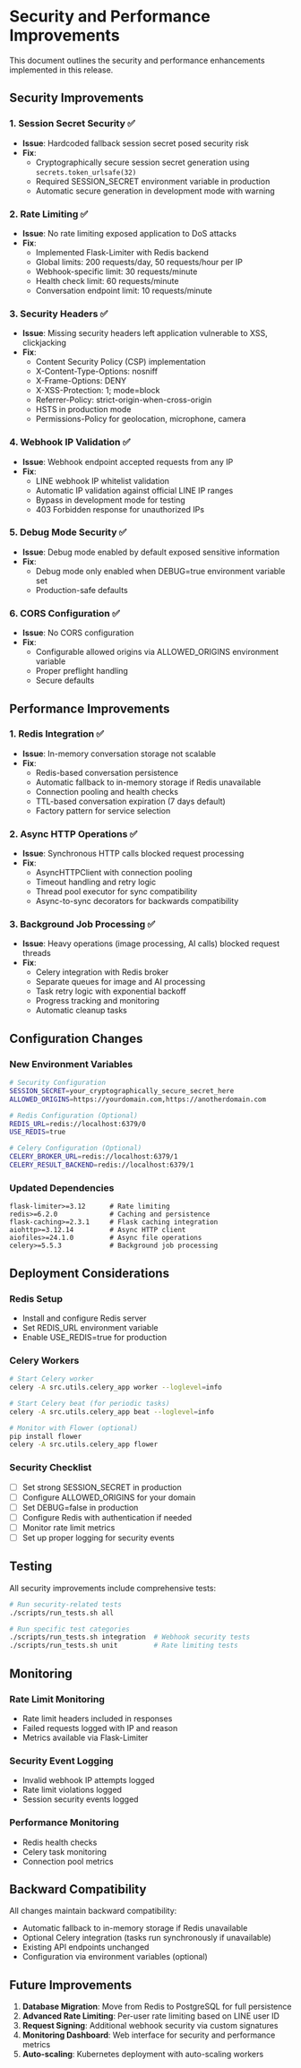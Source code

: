 # Security and Performance Improvements

This document outlines the security and performance enhancements implemented in this release.

## Security Improvements

### 1. Session Secret Security ✅
- **Issue**: Hardcoded fallback session secret posed security risk
- **Fix**: 
  - Cryptographically secure session secret generation using `secrets.token_urlsafe(32)`
  - Required SESSION_SECRET environment variable in production
  - Automatic secure generation in development mode with warning

### 2. Rate Limiting ✅
- **Issue**: No rate limiting exposed application to DoS attacks
- **Fix**: 
  - Implemented Flask-Limiter with Redis backend
  - Global limits: 200 requests/day, 50 requests/hour per IP
  - Webhook-specific limit: 30 requests/minute
  - Health check limit: 60 requests/minute
  - Conversation endpoint limit: 10 requests/minute

### 3. Security Headers ✅
- **Issue**: Missing security headers left application vulnerable to XSS, clickjacking
- **Fix**:
  - Content Security Policy (CSP) implementation
  - X-Content-Type-Options: nosniff
  - X-Frame-Options: DENY
  - X-XSS-Protection: 1; mode=block
  - Referrer-Policy: strict-origin-when-cross-origin
  - HSTS in production mode
  - Permissions-Policy for geolocation, microphone, camera

### 4. Webhook IP Validation ✅
- **Issue**: Webhook endpoint accepted requests from any IP
- **Fix**:
  - LINE webhook IP whitelist validation
  - Automatic IP validation against official LINE IP ranges
  - Bypass in development mode for testing
  - 403 Forbidden response for unauthorized IPs

### 5. Debug Mode Security ✅
- **Issue**: Debug mode enabled by default exposed sensitive information
- **Fix**:
  - Debug mode only enabled when DEBUG=true environment variable set
  - Production-safe defaults

### 6. CORS Configuration ✅
- **Issue**: No CORS configuration
- **Fix**:
  - Configurable allowed origins via ALLOWED_ORIGINS environment variable
  - Proper preflight handling
  - Secure defaults

## Performance Improvements

### 1. Redis Integration ✅
- **Issue**: In-memory conversation storage not scalable
- **Fix**:
  - Redis-based conversation persistence
  - Automatic fallback to in-memory storage if Redis unavailable
  - Connection pooling and health checks
  - TTL-based conversation expiration (7 days default)
  - Factory pattern for service selection

### 2. Async HTTP Operations ✅
- **Issue**: Synchronous HTTP calls blocked request processing
- **Fix**:
  - AsyncHTTPClient with connection pooling
  - Timeout handling and retry logic
  - Thread pool executor for sync compatibility
  - Async-to-sync decorators for backwards compatibility

### 3. Background Job Processing ✅
- **Issue**: Heavy operations (image processing, AI calls) blocked request threads
- **Fix**:
  - Celery integration with Redis broker
  - Separate queues for image and AI processing
  - Task retry logic with exponential backoff
  - Progress tracking and monitoring
  - Automatic cleanup tasks

## Configuration Changes

### New Environment Variables

```bash
# Security Configuration
SESSION_SECRET=your_cryptographically_secure_secret_here
ALLOWED_ORIGINS=https://yourdomain.com,https://anotherdomain.com

# Redis Configuration (Optional)
REDIS_URL=redis://localhost:6379/0
USE_REDIS=true

# Celery Configuration (Optional)
CELERY_BROKER_URL=redis://localhost:6379/1
CELERY_RESULT_BACKEND=redis://localhost:6379/1
```

### Updated Dependencies

```
flask-limiter>=3.12      # Rate limiting
redis>=6.2.0             # Caching and persistence  
flask-caching>=2.3.1     # Flask caching integration
aiohttp>=3.12.14         # Async HTTP client
aiofiles>=24.1.0         # Async file operations
celery>=5.5.3            # Background job processing
```

## Deployment Considerations

### Redis Setup
- Install and configure Redis server
- Set REDIS_URL environment variable
- Enable USE_REDIS=true for production

### Celery Workers
```bash
# Start Celery worker
celery -A src.utils.celery_app worker --loglevel=info

# Start Celery beat (for periodic tasks)
celery -A src.utils.celery_app beat --loglevel=info

# Monitor with Flower (optional)
pip install flower
celery -A src.utils.celery_app flower
```

### Security Checklist
- [ ] Set strong SESSION_SECRET in production
- [ ] Configure ALLOWED_ORIGINS for your domain
- [ ] Set DEBUG=false in production
- [ ] Configure Redis with authentication if needed
- [ ] Monitor rate limit metrics
- [ ] Set up proper logging for security events

## Testing

All security improvements include comprehensive tests:

```bash
# Run security-related tests
./scripts/run_tests.sh all

# Run specific test categories
./scripts/run_tests.sh integration  # Webhook security tests
./scripts/run_tests.sh unit         # Rate limiting tests
```

## Monitoring

### Rate Limit Monitoring
- Rate limit headers included in responses
- Failed requests logged with IP and reason
- Metrics available via Flask-Limiter

### Security Event Logging
- Invalid webhook IP attempts logged
- Rate limit violations logged
- Session security events logged

### Performance Monitoring
- Redis health checks
- Celery task monitoring
- Connection pool metrics

## Backward Compatibility

All changes maintain backward compatibility:
- Automatic fallback to in-memory storage if Redis unavailable
- Optional Celery integration (tasks run synchronously if unavailable)
- Existing API endpoints unchanged
- Configuration via environment variables (optional)

## Future Improvements

1. **Database Migration**: Move from Redis to PostgreSQL for full persistence
2. **Advanced Rate Limiting**: Per-user rate limiting based on LINE user ID
3. **Request Signing**: Additional webhook security via custom signatures
4. **Monitoring Dashboard**: Web interface for security and performance metrics
5. **Auto-scaling**: Kubernetes deployment with auto-scaling workers